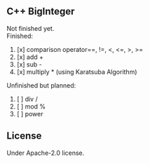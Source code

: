 ## C++ BigInteger
Not finished yet.  
Finished:
1. [x] comparison operator==, !=, <, <=, >, >=
2. [x] add +
3. [x] sub -
4. [x] multiply * (using Karatsuba Algorithm) 

Unfinished but planned:  
1. [ ] div /
2. [ ] mod %
3. [ ] power

## License
Under Apache-2.0 license.